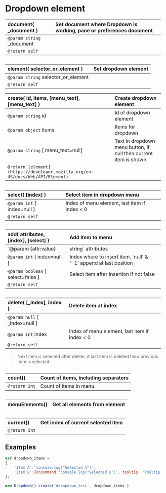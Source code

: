 # Dropdown element  | __document__( \_document )    |Set document where Dropdown is working, pane or preferences document    |  |:---    |:---    |  |`@param string` \_document    |    |  |`@return self`    |    |  ##  | __element__( selector_or_element )    |Set dropdown element    |  |:---    |:---    |  |`@param string` selector_or_element    |    |  |`@return self`    |    |  | __create__( id, items, [menu_text], [menu_text] )    |Create dropdown element    |  |:---    |:---    |  |`@param string` id    |Id of dropdown element    |  |`@param object` items    |Items for dropdown    |  |`@param string` [ menu_text=null]    |Text in dropdown menu button, if null then current item is shown    |  |`@return [element](https://developer.mozilla.org/en-US/docs/Web/API/Element)`    |    |  ##  | __select__( [index] )    |Select item in dropdown menu    |  |:---    |:---    |  |`@param int` [ index=null ]    |Index of menu element, last item if index < 0    |  |`@return self`    |    |  ##  | __add__( attributes, [index], [select] )    |Add item to menu    |  |:---    |:---    |  |`@param {attr:value}|string` attributes    |Attributes for menu item, or separator if '-'    |  |`@param int` [ index=null ]    |Index where to insert item, 'null' & '-1' append at last position    |  |`@param boolean` [ select=false ]    |Select item after insertion if not false    |  |`@return self`    |    |  ##  | __delete__( [_index], index )    |Delete item at index    |  |:---    |:---    |  |`@param null` [ \_index=null ]    |    |  |`@param int` index    |Index of menu element, last item if index < 0    |  |`@return self`    |    |  >Next item is selected after delete, if last item is deleted then previous item is selected  ##  | __count__()    |Count of items, including separators    |  |:---    |:---    |  |`@return int`    |Count of items in menu    |  ##  | __menuElements__()    |Get all elements from <menupopup> element    |  |:---    |:---    |  ##  | __current__()    |Get index of current selected item    |  |:---    |:---    |  |`@return int`    |    |  ##  ## Examples  ``` JavaScript  var dropdown_items =  {      'Item A':'console.log("Selected A")',      'Item B':{oncommand:'console.log("Selected B")', tooltip: 'Tooltip example'},  };  new Dropdown().create('#dropdown_test', dropdown_items )  ```    